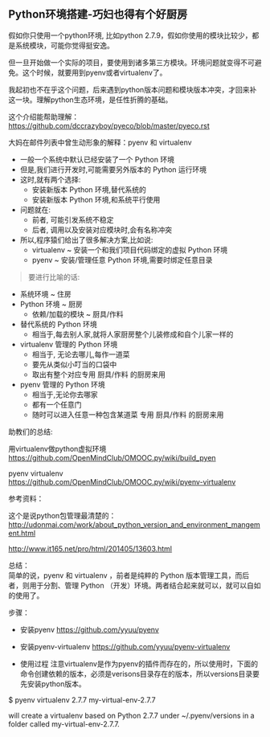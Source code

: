 ## Python环境搭建-巧妇也得有个好厨房

假如你只使用一个python环境, 比如python 2.7.9，假如你使用的模块比较少，都是系统模块，可能你觉得挺安逸。

但一旦开始做一个实际的项目，要使用到诸多第三方模块。环境问题就变得不可避免。这个时候，就要用到pyenv或者virtualenv了。

我起初也不在乎这个问题，后来遇到python版本问题和模块版本冲突，才回来补这一块。理解python生态环境，是任性折腾的基础。

这个介绍能帮助理解：
https://github.com/dccrazyboy/pyeco/blob/master/pyeco.rst

大妈在邮件列表中曾生动形象的解释：pyenv 和 virtualenv

>
- 一般一个系统中默认已经安装了一个 Python 环境
- 但是,我们进行开发时,可能需要另外版本的 Python 运行环境
- 这时,就有两个选择:
    + 安装新版本 Python 环境,替代系统的
    + 安装新版本 Python 环境,和系统平行使用
- 问题就在:
    + 前者, 可能引发系统不稳定
    + 后者, 调用以及安装对应模块时,会有名称冲突
- 所以,程序猿们给出了很多解决方案,比如说:
    + virtualenv ~ 安装一个和我们项目代码绑定的虚拟 Python 环境
    + pyenv ~ 安装/管理任意 Python 环境,需要时绑定任意目录

>要进行比喻的话:
>
- 系统环境 ~ 住房
- Python 环境 ~ 厨房
    + 依赖/加载的模块 ~ 厨具/作料
- 替代系统的 Python 环境
    + 相当于,每去别人家,就将人家厨房整个儿装修成和自个儿家一样的
- virtualenv 管理的 Python 环境
    + 相当于, 无论去哪儿,每作一道菜
    + 要先从类似小叮当的口袋中
    + 取出有整个对应专用 厨具/作料 的厨房来用
- pyenv 管理的 Python 环境
    + 相当于,无论你去哪家
    + 都有一个任意门
    + 随时可以进入任意一种包含某道菜 专用 厨具/作料 的厨房来用


助教们的总结:
>
用virtualenv做python虚拟环境
https://github.com/OpenMindClub/OMOOC.py/wiki/build_pyen
>
pyenv virtualenv  
https://github.com/OpenMindClub/OMOOC.py/wiki/pyenv-virtualenv

参考资料：
>
这个是说python包管理最清楚的：
http://udonmai.com/work/about_python_version_and_environment_mangement.html

>
http://www.it165.net/pro/html/201405/13603.html

总结：  
简单的说，pyenv 和 virtualenv ，前者是纯粹的 Python 版本管理工具，而后者，则用于分割、管理 Python （开发）环境。两者结合起来就可以，就可以自如的使用了。

步骤：  

- 安装pyenv
https://github.com/yyuu/pyenv

- 安装pyenv-virtualenv
https://github.com/yyuu/pyenv-virtualenv

- 使用过程
注意virtualenv是作为pyenv的插件而存在的，所以使用时，下面的命令创建依赖的版本，必须是verisons目录存在的版本，所以versions目录要先安装python版本。

$ pyenv virtualenv 2.7.7 my-virtual-env-2.7.7

will create a virtualenv based on Python 2.7.7 under ~/.pyenv/versions in a folder called my-virtual-env-2.7.7.









	

